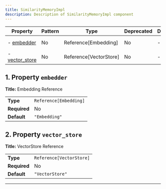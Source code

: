 ```yaml
---
title: SimilarityMemoryImpl
description: Description of SimilarityMemoryImpl component
---
```


| Property                         | Pattern | Type                   | Deprecated | Definition | Title/Description     |
| -------------------------------- | ------- | ---------------------- | ---------- | ---------- | --------------------- |
| - [embedder](#embedder )         | No      | Reference[Embedding]   | No         | -          | Embedding Reference   |
| - [vector_store](#vector_store ) | No      | Reference[VectorStore] | No         | -          | VectorStore Reference |

## <a name="embedder"></a>1. Property `embedder`

**Title:** Embedding Reference

|              |                        |
| ------------ | ---------------------- |
| **Type**     | `Reference[Embedding]` |
| **Required** | No                     |
| **Default**  | `"Embedding"`          |

## <a name="vector_store"></a>2. Property `vector_store`

**Title:** VectorStore Reference

|              |                          |
| ------------ | ------------------------ |
| **Type**     | `Reference[VectorStore]` |
| **Required** | No                       |
| **Default**  | `"VectorStore"`          |

----------------------------------------------------------------------------------------------------------------------------
